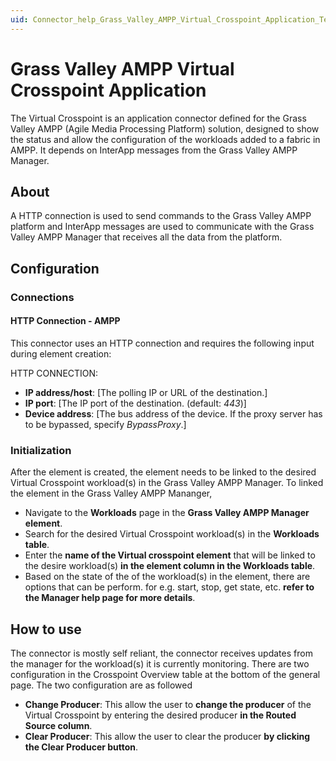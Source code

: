 ```yaml
---
uid: Connector_help_Grass_Valley_AMPP_Virtual_Crosspoint_Application_Technical
---
```


# Grass Valley AMPP Virtual Crosspoint Application

The Virtual Crosspoint is an application connector defined for the Grass Valley AMPP (Agile Media Processing Platform) solution, designed to show the status and allow the configuration of the workloads added to a fabric in AMPP. It depends on InterApp messages from the Grass Valley AMPP Manager.

## About
A HTTP connection is used to send commands to the Grass Valley AMPP platform and InterApp messages are used to communicate with the Grass Valley AMPP Manager that receives all the data from the platform.

## Configuration

### Connections

#### HTTP Connection - AMPP

This connector uses an HTTP connection and requires the following input during element creation:

HTTP CONNECTION:

  - **IP address/host**: [The polling IP or URL of the destination.]
  - **IP port**: [The IP port of the destination. (default: *443*)]
  - **Device address**: [The bus address of the device. If the proxy server has to be bypassed, specify *BypassProxy*.]


### Initialization

After the element is created, the element needs to be linked to the desired Virtual Crosspoint workload(s) in the Grass Valley AMPP Manager. To linked the element in the Grass Valley AMPP Mananger,
 - Navigate to the **Workloads** page in the **Grass Valley AMPP Manager element**.
 - Search for the desired Virtual Crosspoint workload(s) in the **Workloads table**.
 - Enter the **name of the Virtual crosspoint element** that will be linked to the desire workload(s) **in the element column in the Workloads table**.
 - Based on the state of the of the workload(s) in the element, there are options that can be perform. for e.g. start, stop, get state, etc. **refer to the Manager help page for more details**.

## How to use

The connector is mostly self reliant, the connector receives updates from the manager for the workload(s) it is currently monitoring. There are two configuration in the Crosspoint Overview table at the bottom of the general page. The two configuration are as followed

- **Change Producer**: This allow the user to **change the producer** of the Virtual Crosspoint by entering the desired producer **in the Routed Source column**.
- **Clear Producer**: This allow the user to clear the producer **by clicking the Clear Producer button**.